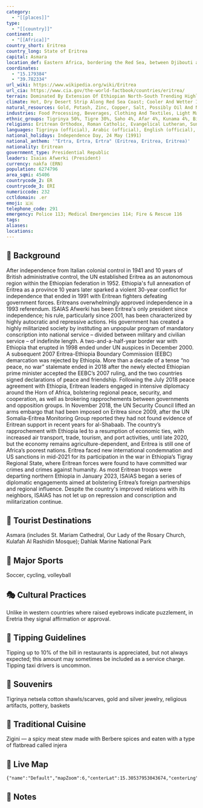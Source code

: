 ```yaml
---
category:
  - "[[places]]"
type:
  - "[[country]]"
continent:
  - "[[Africa]]"
country_short: Eritrea
country_long: State of Eritrea
capital: Asmara
location_def: Eastern Africa, bordering the Red Sea, between Djibouti and Sudan
coordinates:
  - "15.179384"
  - "39.782334"
url_wiki: https://www.wikipedia.org/wiki/Eritrea
url_cia: https://www.cia.gov/the-world-factbook/countries/eritrea/
terrain: Dominated By Extension Of Ethiopian North-South Trending Highlands, Descending On The East To A Coastal Desert Plain, On The Northwest To Hilly Terrain And On The Southwest To Flat-To-Rolling Plains
climate: Hot, Dry Desert Strip Along Red Sea Coast; Cooler And Wetter In The Central Highlands (Up To 61 Cm Of Rainfall Annually, Heaviest June To September); Semiarid In Western Hills And Lowlands
natural_resources: Gold, Potash, Zinc, Copper, Salt, Possibly Oil And Natural Gas, Fish
industries: Food Processing, Beverages, Clothing And Textiles, Light Manufacturing, Salt, Cement
ethnic_groups: Tigrinya 50%, Tigre 30%, Saho 4%, Afar 4%, Kunama 4%, Bilen 3%, Hedareb/Beja 2%, Nara 2%, Rashaida 1% (2021 est.)
religions: Eritrean Orthodox, Roman Catholic, Evangelical Lutheran, Sunni Muslim
languages: Tigrinya (official), Arabic (official), English (official), Tigre, Kunama, Afar, other Cushitic languages
national_holidays: Independence Day, 24 May (1991)
national_anthem: '"Ertra, Ertra, Ertra" (Eritrea, Eritrea, Eritrea)'
nationality: Eritrean
government_type: Presidential Republic
leaders: Isaias Afwerki (President)
currency: nakfa (ERN)
population: 6274796
area_sqmi: 45406
countrycode_2: ER
countrycode_3: ERI
numericcode: 232
cctldomain: .er
emoji: 🇪🇷
telephone_code: 291
emergency: Police 113; Medical Emergencies 114; Fire & Rescue 116
tags: 
aliases: 
locations:
---
```

## 🌱 Background
After independence from Italian colonial control in 1941 and 10 years of British administrative control, the UN established Eritrea as an autonomous region within the Ethiopian federation in 1952. Ethiopia's full annexation of Eritrea as a province 10 years later sparked a violent 30-year conflict for independence that ended in 1991 with Eritrean fighters defeating government forces. Eritreans overwhelmingly approved independence in a 1993 referendum. ISAIAS Afwerki has been Eritrea's only president since independence; his rule, particularly since 2001, has been characterized by highly autocratic and repressive actions. His government has created a highly militarized society by instituting an unpopular program of mandatory conscription into national service – divided between military and civilian service – of indefinite length. A two-and-a-half-year border war with Ethiopia that erupted in 1998 ended under UN auspices in December 2000. A subsequent 2007 Eritrea-Ethiopia Boundary Commission (EEBC) demarcation was rejected by Ethiopia. More than a decade of a tense “no peace, no war” stalemate ended in 2018 after the newly elected Ethiopian prime minister accepted the EEBC’s 2007 ruling, and the two countries signed declarations of peace and friendship. Following the July 2018 peace agreement with Ethiopia, Eritrean leaders engaged in intensive diplomacy around the Horn of Africa, bolstering regional peace, security, and cooperation, as well as brokering rapprochements between governments and opposition groups. In November 2018, the UN Security Council lifted an arms embargo that had been imposed on Eritrea since 2009, after the UN Somalia-Eritrea Monitoring Group reported they had not found evidence of Eritrean support in recent years for al-Shabaab. The country’s rapprochement with Ethiopia led to a resumption of economic ties, with increased air transport, trade, tourism, and port activities, until late 2020, but the economy remains agriculture-dependent, and Eritrea is still one of Africa’s poorest nations. Eritrea faced new international condemnation and US sanctions in mid-2021 for its participation in the war in Ethiopia’s Tigray Regional State, where Eritrean forces were found to have committed war crimes and crimes against humanity. As most Eritrean troops were departing northern Ethiopia in January 2023, ISAIAS began a series of diplomatic engagements aimed at bolstering Eritrea’s foreign partnerships and regional influence. Despite the country's improved relations with its neighbors, ISAIAS has not let up on repression and conscription and militarization continue.

## 📌 Tourist Destinations
Asmara (includes St. Mariam Cathedral, Our Lady of the Rosary Church, Kulafah Al Rashidin Mosque); Dahlak Marine National Park

## 🥇 Major Sports
Soccer, cycling, volleyball

## 🎭 Cultural Practices
Unlike in western countries where raised eyebrows indicate puzzlement, in Eretria they signal affirmation or approval.

## 🫰 Tipping Guidelines
Tipping up to 10% of the bill in restaurants is appreciated, but not always expected; this amount may sometimes be included as a service charge. Tipping taxi drivers is uncommon.

## 🎁 Souvenirs
Tigrinya netsela cotton shawls/scarves, gold and silver jewelry, religious artifacts, pottery, baskets

## 🍲 Traditional Cuisine
Zigini — a spicy meat stew made with Berbere spices and eaten with a type of flatbread called injera

## 📡 Live Map
```mapview
{"name":"Default","mapZoom":6,"centerLat":15.30537953043674,"centerLng":40.506667268263705,"query":"","chosenMapSource":0}
```

## 📒 Notes

